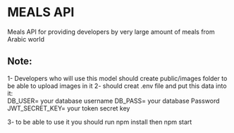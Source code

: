 # MEALS API 
Meals API for providing developers by very large amount of meals from Arabic world


## Note:
1- Developers who will use this model should create public/images folder to be able to upload images in it 
2- should creat .env file and put this data into it:  
DB_USER= your database username
DB_PASS= your database Password
JWT_SECRET_KEY= your token secret key

3- to be able to use it you should run npm install then npm start



